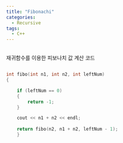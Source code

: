 ```yaml
---
title: "Fibonachi"
categories:
  - Recursive
tags:
  - C++
---
```

<br>
재귀함수를 이용한 피보나치 값 계산 코드

```cpp

int fibo(int n1, int n2, int leftNum)
{

	if (leftNum == 0)
	{
		return -1;
	}

	cout << n1 + n2 << endl;
	
	return fibo(n2, n1 + n2, leftNum - 1);
	}
```
